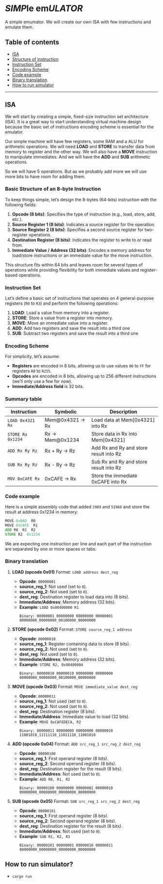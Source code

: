 # *SIMP*le em*ULATOR*

A simple emumator. We will create our own ISA with few instructions and emulate them.

## Table of contents
- [ISA](#isa)
- [Structure of instruction](#basic-structure-of-an-8-byte-instruction)
- [Instruction Set](#instruction-set)
- [Encoding Scheme](#encoding-scheme)
- [Code example](#code-example)
- [Binary translation](#binary-translation)
- [How to run simulator](#how-to-run-simulator)

---

## ISA

We will start by creating a simple, fixed-size instruction set architecture (ISA). It
is a great way to start understanding virtual machine design because the basic set of
instructions encoding scheme is essential for the emulator.

Our simple machine will have few registers, some RAM and a ALU for arithmetic operations.
We will need **LOAD** and **STORE** to transfer data from memory to register and the
other way. We will also have a **MOVE** instruction to manipulate immediates. And we
will have the **ADD** and **SUB** arithmetic operations.

So we will have 5 operations. But as we probably add more we will use more bits to have
room for adding them.

### Basic Structure of an 8-byte Instruction

To keep things simple, let’s design the 8-bytes (64-bits) instruction with the following fields:

1. **Opcode (8 bits)**: Specifies the type of instruction (e.g., load, store, add, etc.).
1. **Source Register 1 (8 bits)**: Indicates a source register for the operation.
1. **Source Register 2 (8 bits)**: Specifies a second source register for two-register operations.
1. **Destination Register (8 bits)**: Indicates the register to write to or read from.
1. **Immediate Value / Address (32 bits)**: Encodes a memory address for load/store instructions
or an immediate value for the move instruction.

This structure fits within 64 bits and leaves room for several types of operations while
providing flexibility for both immediate values and register-based operations.

### Instruction Set

Let’s define a basic set of instructions that operates on 4 general-purpose registers
(`R0` to `R3`) and perform the following operations:

1. **LOAD**: Load a value from memory into a register.
1. **STORE**: Store a value from a register into memory.
1. **MOVE**: Move an immediate value into a register.
1. **ADD**: Add two registers and save the result into a third one
1. **SUB**: Subtract two registers and save the result into a third one

### Encoding Scheme

For simplicity, let’s assume:
- **Registers** are encoded in 8 bits, allowing us to use values `00` to `FF` for
registers `R0` to `R255`.
- **Opcodes** are encoded in 8 bits, allowing up to 256 different instructions
(we’ll only use a few for now).
- **Immediate/Address field** is 32 bits.

### Summary table

| Instruction       | Symbolic         | Description                            |
|-------------------|------------------|----------------------------------------|
| `LOAD 0x4321 Rx`  | Mem@0x4321 -> Rx | Load data at Mem[0x4321] into Rx       |
| `STORE Rx 0x1234` | Rx -> Mem@0x1234 | Store data in Rx into Mem[0x4321]      |
| `ADD Rx Ry Rz`    | Rx + Ry -> Rz    | Add Rx and Ry and store result into Rz |
| `SUB Rx Ry Rz`    | Rx - Ry -> Rz    | Sub Rx and Ry and store result into Rz |
| `MOV 0xCAFE Rx`   | 0xCAFE -> Rx     | Store the immediate 0xCAFE into Rx     |

### Code example

Here is a simple assembly code that added `2989` and `51966` and store the result at
address 0x1234 in memory:

```asm
MOVE 0xBAD  R0
MOVE 0xCAFE  R1
ADD R0  R1  R2
STORE R2  0x1234
```

We are expecting one instruction per line and each part of the instruction are separated
by one or more spaces or tabs.

### Binary translation

1. **LOAD (opcode 0x01)**
   Format: `LOAD address dest_reg`
   - **Opcode**: `00000001`
   - **source_reg_1**: Not used (set to `0`).
   - **source_reg_2**: Not used (set to `0`).
   - **dest_reg**: Destination register to load data into (8 bits).
   - **Immediate/Address**: Memory address (32 bits).
   - **Example**: `LOAD 0x00400000 R1`
     ```
     Binary: 00000001 00000000 00000000 00000001 00000000_00000000_00100000_00000000
     ```

1. **STORE (opcode 0x02)**
   Format: `STORE source_reg_1 address`
   - **Opcode**: `00000010`
   - **source_reg_1**: Register containing data to store (8 bits).
   - **source_reg_2**: Not used (set to `0`).
   - **dest_reg**: Not used (set to `0`).
   - **Immediate/Address**: Memory address (32 bits).
   - **Example**: `STORE R2, 0x00400004`
     ```
     Binary: 00000010 00000010 00000000 00000000 00000000_00000000_00100000_00000000
     ```

1. **MOVE (opcode 0x03)**
   Format: `MOVE immediate_value dest_reg`
   - **Opcode**: `00000011`
   - **source_reg_1**: Not used (set to `0`).
   - **source_reg_2**: Not used (set to `0`).
   - **dest_reg**: Destination register (8 bits).
   - **Immediate/Address**: Immediate value to load (32 bits).
   - **Example**: `MOVE 0xCAFEDECA, R2`
     ```
     Binary: 00000011 00000000 00000000 00000010 11001010_11111110_11011110_11001010
     ```

1. **ADD (opcode 0x04)**
   Format: `ADD src_reg_1 src_reg_2 dest_reg`
   - **Opcode**: `00000100`
   - **source_reg_1**: First operand register (8 bits).
   - **source_reg_2**: Second operand register (8 bits).
   - **dest_reg**: Destination register for the result (8 bits).
   - **Immediate/Address**: Not used (set to `0`).
   - **Example**: `ADD R0, R1, R2`
     ```
     Binary: 00000100 00000000 00000001 00000010 00000000_00000000_00000000_00000000
     ```

1. **SUB (opcode 0x05)**
   Format: `SUB src_reg_1 src_reg_2 dest_reg`
   - **Opcode**: `00000101`
   - **source_reg_1**: First operand register (8 bits).
   - **source_reg_2**: Second operand register (8 bits).
   - **dest_reg**: Destination register for the result (8 bits).
   - **Immediate/Address**: Not used (set to `0`).
   - **Example**: `SUB R1, R2, R3`
     ```
     Binary: 00000101 00000001 00000010 00000011 00000000_00000000_00000000_00000000
     ```

## How to run simulator?

- `cargo run`
